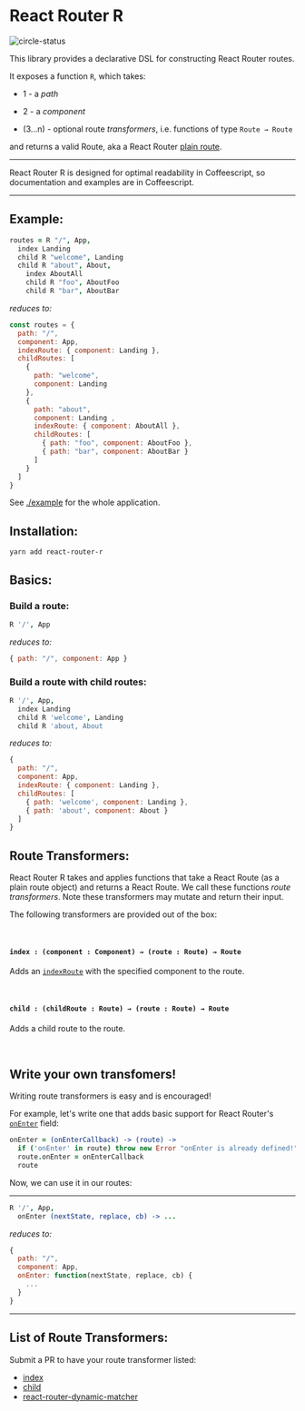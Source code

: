 # React Router R
![circle-status](https://circleci.com/gh/sleexyz/react-router-r.png?style=shield&circle-token=:circle-token)

This library provides a declarative DSL for constructing React Router routes.

It exposes a function `R`, which takes:

- 1 - a *path*

- 2 - a *component*

- (3...n) - optional route *transformers*, i.e. functions of type `Route → Route`

and returns a valid Route, aka a React Router [plain route](https://github.com/ReactTraining/react-router/blob/master/docs/API.md#plainroute).

---

React Router R is designed for optimal readability in Coffeescript, so documentation and examples are in Coffeescript.

---

## Example:

```coffeescript
routes = R "/", App,
  index Landing
  child R "welcome", Landing
  child R "about", About,
    index AboutAll
    child R "foo", AboutFoo
    child R "bar", AboutBar
```

*reduces to:*

```javascript
const routes = {
  path: "/",
  component: App,
  indexRoute: { component: Landing },
  childRoutes: [
    { 
      path: "welcome",
      component: Landing 
    },
    { 
      path: "about", 
      component: Landing ,
      indexRoute: { component: AboutAll },
      childRoutes: [
        { path: "foo", component: AboutFoo },
        { path: "bar", component: AboutBar }
      ]
    }
  ]
}
```

See [./example](./example) for the whole application.

## Installation:
```
yarn add react-router-r
```

## Basics:

### Build a route:
```coffeescript
R '/', App
```

*reduces to:*

```js
{ path: "/", component: App }
```

### Build a route with child routes:

```coffeescript
R '/', App,
  index Landing
  child R 'welcome', Landing
  child R 'about, About
```

*reduces to:*

```js
{
  path: "/",
  component: App,
  indexRoute: { component: Landing },
  childRoutes: [
    { path: 'welcome', component: Landing },
    { path: 'about', component: About }
  ]
}
```

## Route Transformers:
React Router R takes and applies functions that take a React Route (as a plain route object) and returns a React Route. We call these functions *route transformers*. Note these transformers may mutate and return their input.

The following transformers are provided out of the box:

</br>

#### `index : (component : Component) → (route : Route) → Route`

Adds an [`indexRoute`](https://github.com/ReactTraining/react-router/blob/master/docs/guides/IndexRoutes.md) with the specified component to the route.

</br>

#### `child : (childRoute : Route) → (route : Route) → Route`

Adds a child route to the route.

</br>

## Write your own transfomers!

Writing route transformers is easy and is encouraged!

For example, let's write one that adds basic support for React Router's [`onEnter`](https://github.com/ReactTraining/react-router/blob/master/docs/API.md#onenternextstate-replace-callback) field:

```coffeescript
onEnter = (onEnterCallback) -> (route) ->
  if ('onEnter' in route) throw new Error "onEnter is already defined!"
  route.onEnter = onEnterCallback
  route
```

Now, we can use it in our routes:

---


```coffeescript
R '/', App, 
  onEnter (nextState, replace, cb) -> ...
```

*reduces to:*

```javascript
{
  path: "/",
  component: App,
  onEnter: function(nextState, replace, cb) {
    ...
  }
}
```

---

## List of Route Transformers:
Submit a PR to have your route transformer listed:

- [index](https://github.com/sleexyz/react-router-r/blob/master/src/index.coffee)
- [child](https://github.com/sleexyz/react-router-r/blob/master/src/index.coffee)
- [react-router-dynamic-matcher](https://github.com/sleexyz/react-router-dynamic-matcher)
